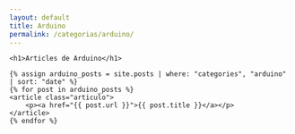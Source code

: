 ```yaml
---
layout: default
title: Arduino
permalink: /categorias/arduino/
---
```


<div class="blog-container">

    <h1>Articles de Arduino</h1>

    {% assign arduino_posts = site.posts | where: "categories", "arduino" | sort: "date" %}
    {% for post in arduino_posts %}
    <article class="articulo">
        <p><a href="{{ post.url }}">{{ post.title }}</a></p>
    </article>
    {% endfor %}
</div>
